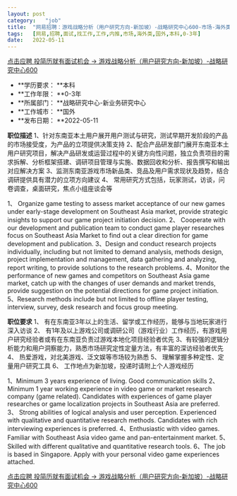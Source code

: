 ```yaml
---
layout:	post
category:	"job"
title:	"网易招聘：游戏战略分析（用户研究方向-新加坡）-战略研究中心600-市场-海外类-国外本科0-3年"
tags:	[网易,招聘,面试,找工作,工作,内推,市场,海外类,国外,本科,0-3年]
date:	2022-05-11
---
```


[点击应聘 投简历就有面试机会 -> 游戏战略分析（用户研究方向-新加坡）-战略研究中心600](http://mobile.bole.netease.com/bole/boleDetail?id=37511&employeeId=346f03c3cda5f04c&key=all)



- **学历要求： **本科
- **工作年限： **0-3年
- **所属部门： **战略研究中心-新业务研究中心
- **工作城市： **国外
- **发布日期： **2022-05-11



**职位描述**
1、针对东南亚本土用户展开用户测试与研究，测试早期开发阶段的产品的市场接受度，为产品的立项提供决策支持
2、配合产品研发部门展开东南亚本土用户研究项目，解决产品研发或运营过程中的关键方向性问题，独立负责项目的需求拆解、分析框架搭建、调研项目管理与实施、数据回收和分析、报告撰写和输出对应解决方案
3、监测东南亚游戏市场新品类、竞品及用户需求现状及趋势，结合调研提供具有潜力的立项方向建议
4、 常用研究方式包括，玩家测试，访谈，问卷调查，桌面研究，焦点小组座谈会等

1、 Organize game testing to assess market acceptance of our new games under early-stage development on Southeast Asia market, provide strategic insights to support our game project initiation decision.
2、 Cooperate with our development and publication team to conduct game player researches focus on Southeast Asia Market to find out a clear direction for game development and publication.
3、Design and conduct research projects individually, including but not limited to demand analysis, methods design, project implementation and management, data gathering and analyzing, report writing, to provide solutions to the research problems.
4、Monitor the performance of new games and competitors on Southeast Asia game market, catch up with the changes of user demands and market trends, provide suggestion on the potential directions for game project initiation. 
5、Research methods include but not limited to offline player testing, interview, survey, desk research and focus group meeting.



**职位要求**
1、 有在东南亚3年以上的生活、留学或工作经历，能够与当地玩家进行深入访谈
2、 有1年及以上游戏公司或调研公司（游戏行业）工作经历，有游戏用户研究经验者或有在东南亚负责过游戏本地化项目经验者优先
3、有较强的逻辑分析能力和用户洞察能力，熟悉市场研究定性定量方法，有丰富的深访经验者优先
4、 热爱游戏，对北美游戏、泛文娱等市场较为熟悉
5、 理解掌握多种定性、定量用户研究工具
6、 工作地点为新加坡，投递时请附上个人游戏经历

1、Minimum 3 years experience of living. Good communication skills
2、Minimum 1 year working experience in video game or market research company (game related). Candidates with experiences of game player researches or game localization projects in Southeast Asia are preferred.
3、 Strong abilities of logical analysis and user perception. Experienced with qualitative and quantitative research methods. Candidates with rich interviewing experiences is preferred.
4、Enthusiastic with video games. Familiar with Southeast Asia video game and pan-entertainment market.
5、Skilled with different qualitative and quantitative research tools.
6、The job is based in Singapore. Apply with your personal video game experiences attached. 



[点击应聘 投简历就有面试机会 -> 游戏战略分析（用户研究方向-新加坡）-战略研究中心600](http://mobile.bole.netease.com/bole/boleDetail?id=37511&employeeId=346f03c3cda5f04c&key=all)